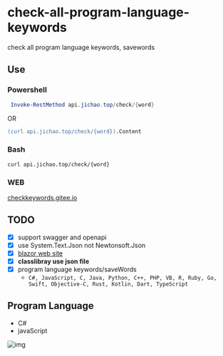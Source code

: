 # check-all-program-language-keywords

check all program language keywords, savewords

## Use

### Powershell

```powershell
 Invoke-RestMethod api.jichao.top/check/{word}
```

OR

```ps
(curl api.jichao.top/check/{word}).Content
```

### Bash

```batch
curl api.jichao.top/check/{word}
```

### WEB

[checkkeywords.gitee.io](https://checkkeywords.gitee.io/)

## TODO

- [x] support swagger and openapi
- [x] use System.Text.Json not Newtonsoft.Json
- [x] [blazor web site](https://checkkeywords.gitee.io)
- [x] **classlibray use json file**
- [x] program language keywords/saveWords
    - `C#, JavaScript, C, Java, Python, C++, PHP, VB, R, Ruby, Go, Swift, Objective-C, Rust, Kotlin, Dart, TypeScript`

## Program Language

- C#
- javaScript

![img](http://check.jichao.top/checkKeywords1x.png)
